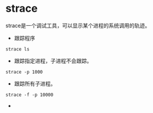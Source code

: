# strace

strace是一个调试工具，可以显示某个进程的系统调用的轨迹。

* 跟踪程序

```shell
strace ls
```

* 跟踪指定进程，子进程不会跟踪。

```shell
strace -p 1000
```

* 跟踪所有子进程。

```shell
strace -f -p 10000
```

* 
